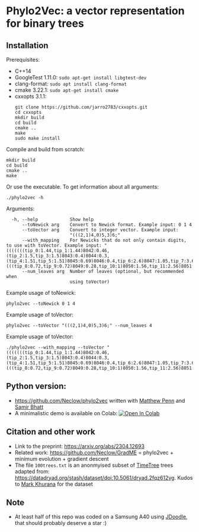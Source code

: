 # Phylo2Vec: a vector representation for binary trees

## Installation
Prerequisites:
 * C++14
 * GoogleTest 1.11.0: ```sudo apt-get install libgtest-dev```
 * clang-format: ```sudo apt install clang-format```
 * cmake 3.22.1: ```sudo apt-get install cmake```
 * cxxopts 3.1.1:
    ```
    git clone https://github.com/jarro2783/cxxopts.git
    cd cxxopts
    mkdir build
    cd build
    cmake ..
    make
    sudo make install
    ```

Compile and build from scratch:
```
mkdir build
cd build
cmake ..
make
```

Or use the executable. To get information about all arguments:
```
./phylo2vec -h
```

Arguments:
```
  -h, --help            Show help
      --toNewick arg    Convert to Newick format. Example input: 0 1 4
      --toVector arg    Convert to integer vector. Example input:
                        "(((2,1)4,0)5,3)6;"
      --with_mapping    For Newicks that do not only contain digits, to use with toVector. Example input: "(((((((tip_0:1.44,tip_1:1.44)8042:0.46,(tip_2:1.5,tip_3:1.5)8043:0.4)8044:0.3,(tip_4:1.51,tip_5:1.51)8045:0.69)8046:0.4,tip_6:2.6)8047:1.05,tip_7:3.65)8048:0.5,(((tip_8:0.72,tip_9:0.72)8049:0.28,tip_10:1)8050:1.56,tip_11:2.56)8051:1.59)8052:1.96,tip_12:6.11)8053:0;"
      --num_leaves arg  Number of leaves (optional, but recommended when
                        using toVector)
```

Example usage of toNewick:
```
phylo2vec --toNewick 0 1 4
```

Example usage of toVector:
```
phylo2vec --toVector "(((2,1)4,0)5,3)6;" --num_leaves 4
```

Example usage of toVector:
```
./phylo2vec --with_mapping --toVector "(((((((tip_0:1.44,tip_1:1.44)8042:0.46,(tip_2:1.5,tip_3:1.5)8043:0.4)8044:0.3,(tip_4:1.51,tip_5:1.51)8045:0.69)8046:0.4,tip_6:2.6)8047:1.05,tip_7:3.65)8048:0.5,(((tip_8:0.72,tip_9:0.72)8049:0.28,tip_10:1)8050:1.56,tip_11:2.56)8051:1.59)8052:1.96,tip_12:6.11)8053:0;"
```

## Python version:
* https://github.com/Neclow/phylo2vec written with [Matthew Penn](https://www.stats.ox.ac.uk/people/matthew-penn) and [Samir Bhatt](https://publichealth.ku.dk/about-the-department/section-epidemiology/?pure=en/persons/707469)
* A minimalistic demo is available on Colab: [![Open In Colab](https://colab.research.google.com/assets/colab-badge.svg)](https://colab.research.google.com/drive/10ZENm-wgWiRFa4ABY8piGDY_QoJyZ30X?usp=sharing)

## Citation and other work
* Link to the preprint: https://arxiv.org/abs/2304.12693
* Related work: https://github.com/Neclow/GradME = phylo2vec + minimum evolution + gradient descent
* The file ```100trees.txt``` is an anonmyised subset of [TimeTree](http://www.timetree.org/) trees adapted from: https://datadryad.org/stash/dataset/doi:10.5061/dryad.2fqz612vg. Kudos to [Mark Khurana](https://forskning.ku.dk/soeg/result/?pure=da%2Fpersons%2Fmark-poulsen-khurana(171ece7e-9567-4d48-8cf9-959b57de57c8).html) for the dataset

## Note
* At least half of this repo was coded on a Samsung A40 using [JDoodle](https://jdoodle.com), that should probably deserve a star :)